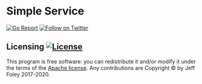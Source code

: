 # Simple Service

[![Go Report](https://goreportcard.com/badge/github.com/caffix/service)](https://goreportcard.com/report/github.com/caffix/service)
[![Follow on Twitter](https://img.shields.io/twitter/follow/jeff_foley.svg?logo=twitter)](https://twitter.com/jeff_foley)

## Licensing [![License](https://img.shields.io/github/license/caffix/service)](https://www.apache.org/licenses/LICENSE-2.0)

This program is free software: you can redistribute it and/or modify it under the terms of the [Apache license](LICENSE). Any contributions are Copyright © by Jeff Foley 2017-2020.

